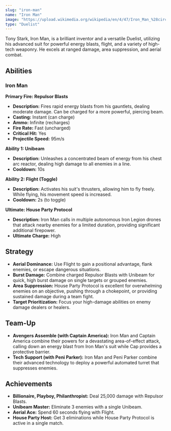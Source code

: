 ```yaml
---
slug: "iron-man"
name: "Iron Man"
image: "https://upload.wikimedia.org/wikipedia/en/4/47/Iron_Man_%28circa_2018%29.png"
type: "Duelist"
---
```


Tony Stark, Iron Man, is a brilliant inventor and a versatile Duelist, utilizing his advanced suit for powerful energy blasts, flight, and a variety of high-tech weaponry. He excels at ranged damage, area suppression, and aerial combat.

[//]: # (![image]&#40;{{.image}}&#41;)

## Abilities

### Iron Man

**Primary Fire: Repulsor Blasts**
*   **Description:** Fires rapid energy blasts from his gauntlets, dealing moderate damage. Can be charged for a more powerful, piercing beam.
*   **Casting:** Instant (can charge)
*   **Ammo:** Infinite (recharges)
*   **Fire Rate:** Fast (uncharged)
*   **Critical Hit:** Yes
*   **Projectile Speed:** 95m/s

**Ability 1: Unibeam**
*   **Description:** Unleashes a concentrated beam of energy from his chest arc reactor, dealing high damage to all enemies in a line.
*   **Cooldown:** 10s

**Ability 2: Flight (Toggle)**
*   **Description:** Activates his suit's thrusters, allowing him to fly freely. While flying, his movement speed is increased.
*   **Cooldown:** 2s (to toggle)

**Ultimate: House Party Protocol**
*   **Description:** Iron Man calls in multiple autonomous Iron Legion drones that attack nearby enemies for a limited duration, providing significant additional firepower.
*   **Ultimate Charge:** High

## Strategy

*   **Aerial Dominance:** Use Flight to gain a positional advantage, flank enemies, or escape dangerous situations.
*   **Burst Damage:** Combine charged Repulsor Blasts with Unibeam for quick, high burst damage on single targets or grouped enemies.
*   **Area Suppression:** House Party Protocol is excellent for overwhelming enemies on an objective, pushing through a chokepoint, or providing sustained damage during a team fight.
*   **Target Prioritization:** Focus your high-damage abilities on enemy damage dealers or healers.

## Team-Up

*   **Avengers Assemble (with Captain America):** Iron Man and Captain America combine their powers for a devastating area-of-effect attack, calling down an energy blast from Iron Man's suit while Cap provides a protective barrier.
*   **Tech Support (with Peni Parker):** Iron Man and Peni Parker combine their advanced technology to deploy a powerful automated turret that suppresses enemies.

## Achievements

*   **Billionaire, Playboy, Philanthropist:** Deal 25,000 damage with Repulsor Blasts.
*   **Unibeam Master:** Eliminate 3 enemies with a single Unibeam.
*   **Aerial Ace:** Spend 60 seconds flying with Flight.
*   **House Party Host:** Get 3 eliminations while House Party Protocol is active in a single match.
